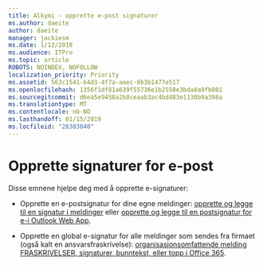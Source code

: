 ```yaml
---
title: Alkymi - opprette e-post signaturer
ms.author: daeite
author: daeite
manager: jackiesm
ms.date: 1/12/2018
ms.audience: ITPro
ms.topic: article
ROBOTS: NOINDEX, NOFOLLOW
localization_priority: Priority
ms.assetid: 563c1541-b4d3-4f7a-aaec-8b3b1477e517
ms.openlocfilehash: 1356f1df81a639f55736e1b2558e3bda8a9fb801
ms.sourcegitcommit: d6ea5e9458a2b8ceaab3ac4bd483e1130b9a398a
ms.translationtype: MT
ms.contentlocale: nb-NO
ms.lasthandoff: 01/15/2019
ms.locfileid: "28303040"
---
```

# <a name="create-email-signatures"></a>Opprette signaturer for e-post

Disse emnene hjelpe deg med å opprette e-signaturer:
  
- Opprette en e-postsignatur for dine egne meldinger: [opprette og legge til en signatur i meldinger](https://support.office.com/article/8ee5d4f4-68fd-464a-a1c1-0e1c80bb27f2.aspx) eller [opprette og legge til en postsignatur for e-i Outlook Web App](https://support.office.com/article/0f230564-11b9-4239-83de-f10cbe4dfdfc.aspx).
    
- Opprette en global e-signatur for alle meldinger som sendes fra firmaet (også kalt en ansvarsfraskrivelse): [organisasjonsomfattende melding FRASKRIVELSER, signaturer, bunntekst, eller topp i Office 365](https://go.microsoft.com/fwlink/p/?linkid=391096).
    

